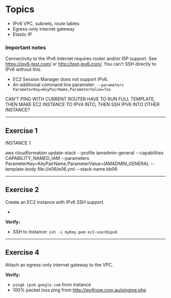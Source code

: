 # Topics
- IPv6 VPC, subnets, route tables
- Egress-only internet gateway
- Elastic IP

### Important notes
Connectivity to the IPv6 internet requires router and/or ISP support. See https://ipv6-test.com/ or http://test-ipv6.com/.
You can't SSH directly to IPv6 without this.


- EC2 Session Manager does not support IPv6.
- An additional command line parameter: `--parameters ParameterKey=KeyPairName,ParameterValue=foo`


CAN'T PING WITH CURRENT ROUTER
HAVE TO RUN FULL TEMPLATE, THEN MAKE EC2 INSTANCE TO IPV4 INTO, THEN SSH IPV6 INTO OTHER INSTANCE?


---

## Exercise 1

INSTANCE 1

aws cloudformation update-stack --profile iamadmin-general --capabilities CAPABILITY_NAMED_IAM --parameters ParameterKey=KeyPairName,ParameterValue=IAMADMIN_GENERAL --template-body file://e06/e06.yml --stack-name bb06

---

## Exercise 2
Create an EC2 instance with IPv6 SSH support.
<!-- https://docs.aws.amazon.com/AWSCloudFormation/latest/UserGuide/aws-resource-ec2-subnet.html
https://docs.aws.amazon.com/AWSCloudFormation/latest/UserGuide/aws-resource-ec2-vpccidrblock.html
https://docs.aws.amazon.com/AWSCloudFormation/latest/UserGuide/intrinsic-function-reference-cidr.html
https://docs.aws.amazon.com/AWSCloudFormation/latest/UserGuide/aws-attribute-dependson.html -->
- 

**Verify:**
- SSH to instance: `ssh -i myKey.pem ec2-user@ipv6`

---

## Exercise 4
Attach an egress-only internet gateway to the VPC.

**Verify:**
- `ping6 ipv6.google.com` from instance
- 100% packet loss ping from http://ipv6now.com.au/pingme.php

<!--

  
  
v2 IPv6 VPC, IPv6 subnet, IGW, IPv4 RT
  Goal: REDO Attach IGW, enable all IPv4 addresses and protocols

v3 IPv6 VPC, IPv6 subnet, IGW, IPv4 RT, EC2, EIP
  Goal: `ping6 ipv6.google.com` from instance
  Goal: 0% packet loss ping from http://ipv6now.com.au/pingme.php
  Note: Assign EIP to ENI of IPv6 EC2 instance for IPv4 (https://serverfault.com/questions/846387)
  https://docs.aws.amazon.com/AWSCloudFormation/latest/UserGuide/aws-properties-ec2-eip-association.html

v4 IPv6 VPC, IPv6 subnet, IGW, IPv4 RT, EC2, EIP, EIGW, IPv6 RT
  
To test manually, must enable port forwarding with "eval `ssh-agent.exe`" and `ssh-add mykey.pem`

-->